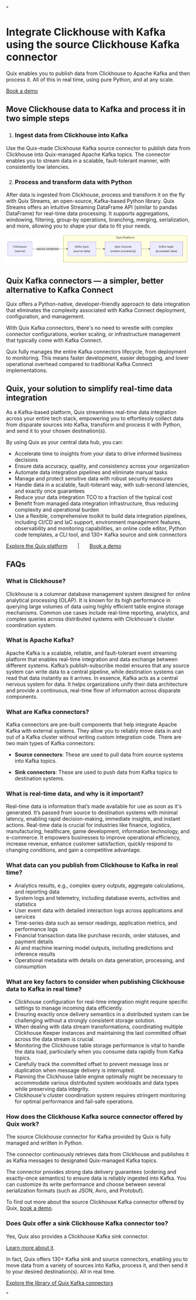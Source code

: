 <!--- BEGIN MARKDOWN --->
"
# Integrate Clickhouse with Kafka using the source Clickhouse Kafka connector

Quix enables you to publish data from Clickhouse to Apache Kafka and then process it. All of this in real time, using pure Python, and at any scale.

[Book a demo](https://share.hsforms.com/1iW0TmZzKQMChk0lxd_tGiw4yjw2)

## Move Clickhouse data to Kafka and process it in two simple steps

1. ### Ingest data from Clickhouse into Kafka

Use the Quix-made Clickhouse Kafka source connector to publish data from Clickhouse into Quix-managed Apache Kafka topics. The connector enables you to stream data in a scalable, fault-tolerant manner, with consistently low latencies.

2. ### Process and transform data with Python

After data is ingested from Clickhouse, process and transform it on the fly with Quix Streams, an open-source, Kafka-based Python library. Quix Streams offers an intuitive Streaming DataFrame API (similar to pandas DataFrame) for real-time data processing. It supports aggregations, windowing, filtering, group-by operations, branching, merging, serialization, and more, allowing you to shape your data to fit your needs.

![Diagram](images/Clickhouse-source_diagram_1.png)

## Quix Kafka connectors — a simpler, better alternative to Kafka Connect

Quix offers a Python-native, developer-friendly approach to data integration that eliminates the complexity associated with Kafka Connect deployment, configuration, and management.

With Quix Kafka connectors, there's no need to wrestle with complex connector configurations, worker scaling, or infrastructure management that typically come with Kafka Connect.

Quix fully manages the entire Kafka connectors lifecycle, from deployment to monitoring. This means faster development, easier debugging, and lower operational overhead compared to traditional Kafka Connect implementations.

## Quix, your solution to simplify real-time data integration

As a Kafka-based platform, Quix streamlines real-time data integration across your entire tech stack, empowering you to effortlessly collect data from disparate sources into Kafka, transform and process it with Python, and send it to your chosen destination(s).

By using Quix as your central data hub, you can:

* Accelerate time to insights from your data to drive informed business decisions  
* Ensure data accuracy, quality, and consistency across your organization  
* Automate data integration pipelines and eliminate manual tasks  
* Manage and protect sensitive data with robust security measures  
* Handle data in a scalable, fault-tolerant way, with sub-second latencies, and exactly once guarantees  
* Reduce your data integration TCO to a fraction of the typical cost  
* Benefit from managed data integration infrastructure, thus reducing complexity and operational burden  
* Use a flexible, comprehensive toolkit to build data integration pipelines, including CI/CD and IaC support, environment management features, observability and monitoring capabilities, an online code editor, Python code templates, a CLI tool, and 130+ Kafka source and sink connectors

[Explore the Quix platform](https://portal.demo.quix.io/pipeline?workspace=demo-gametelemetrytemplate-prod)  |  [Book a demo](https://share.hsforms.com/1iW0TmZzKQMChk0lxd_tGiw4yjw2)

## FAQs

### What is Clickhouse?

Clickhouse is a columnar database management system designed for online analytical processing (OLAP). It is known for its high performance in querying large volumes of data using highly efficient table engine storage mechanisms. Common use cases include real-time reporting, analytics, and complex queries across distributed systems with Clickhouse's cluster coordination system.

### What is Apache Kafka?

Apache Kafka is a scalable, reliable, and fault-tolerant event streaming platform that enables real-time integration and data exchange between different systems. Kafka’s publish-subscribe model ensures that any source system can write data to a central pipeline, while destination systems can read that data instantly as it arrives. In essence, Kafka acts as a central nervous system for data. It helps organizations unify their data architecture and provide a continuous, real-time flow of information across disparate components.

### What are Kafka connectors?

Kafka connectors are pre-built components that help integrate Apache Kafka with external systems. They allow you to reliably move data in and out of a Kafka cluster without writing custom integration code. There are two main types of Kafka connectors:

* **Source connectors**: These are used to pull data from source systems into Kafka topics.

* **Sink connectors**: These are used to push data from Kafka topics to destination systems.

### What is real-time data, and why is it important?

Real-time data is information that’s made available for use as soon as it's generated. It’s passed from source to destination systems with minimal latency, enabling rapid decision-making, immediate insights, and instant actions. Real-time data is crucial for industries like finance, logistics, manufacturing, healthcare, game development, information technology, and e-commerce. It empowers businesses to improve operational efficiency, increase revenue, enhance customer satisfaction, quickly respond to changing conditions, and gain a competitive advantage.

### What data can you publish from Clickhouse to Kafka in real time?

* Analytics results, e.g., complex query outputs, aggregate calculations, and reporting data  
* System logs and telemetry, including database events, activities and statistics  
* User event data with detailed interaction logs across applications and services  
* Time-series data such as sensor readings, application metrics, and performance logs  
* Financial transaction data like purchase records, order statuses, and payment details  
* AI and machine learning model outputs, including predictions and inference results  
* Operational metadata with details on data generation, processing, and consumption

### What are key factors to consider when publishing Clickhouse data to Kafka in real time?

* Clickhouse configuration for real-time integration might require specific settings to manage incoming data efficiently.  
* Ensuring exactly once delivery semantics in a distributed system can be challenging without a strongly consistent storage solution.  
* When dealing with data stream transformations, coordinating multiple Clickhouse Keeper instances and maintaining the last committed offset across the data stream is crucial.  
* Monitoring the Clickhouse table storage performance is vital to handle the data load, particularly when you consume data rapidly from Kafka topics.  
* Carefully track the committed offset to prevent message loss or duplication when message delivery is interrupted.  
* Planning the Clickhouse table engine optimally might be necessary to accommodate various distributed system workloads and data types while preserving data integrity.  
* Clickhouse's cluster coordination system requires stringent monitoring for optimal performance and fail-safe operations.  

### How does the Clickhouse Kafka source connector offered by Quix work?

The source Clickhouse connector for Kafka provided by Quix is fully managed and written in Python.

The connector continuously retrieves data from Clickhouse and publishes it as Kafka messages to designated Quix-managed Kafka topics.

The connector provides strong data delivery guarantees (ordering and exactly-once semantics) to ensure data is reliably ingested into Kafka. You can customize its write performance and choose between several serialization formats (such as JSON, Avro, and Protobuf).

To find out more about the source Clickhouse Kafka connector offered by Quix, [book a demo](https://share.hsforms.com/1iW0TmZzKQMChk0lxd_tGiw4yjw2).

### Does Quix offer a sink Clickhouse Kafka connector too?

Yes, Quix also provides a Clickhouse Kafka sink connector.

[Learn more about it](../../../sinks/coming-soon/Clickhouse-sink.md).

In fact, Quix offers 130+ Kafka sink and source connectors, enabling you to move data from a variety of sources into Kafka, process it, and then send it to your desired destination(s). All in real time.

[Explore the library of Quix Kafka connectors](https://quix.io/connectors)
<!--- END MARKDOWN --->
"